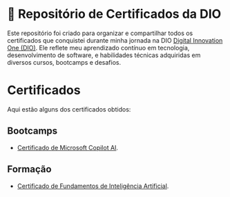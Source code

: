 # 🌟 Repositório de Certificados da DIO  

Este repositório foi criado para organizar e compartilhar todos os certificados que conquistei durante minha jornada na DIO [Digital Innovation One (DIO)](https://www.dio.me). Ele reflete meu aprendizado contínuo em tecnologia, desenvolvimento de software, e habilidades técnicas adquiridas em diversos cursos, bootcamps e desafios.

# Certificados

Aqui estão alguns dos certificados obtidos:

## Bootcamps

- [Certificado de Microsoft Copilot AI](https://www.dio.me/certificate/NYAUM9M3/share).

## Formação

- [Certificado de Fundamentos de Inteligência Artificial](https://www.dio.me/certificate/GNLTOZRT/share).


 
